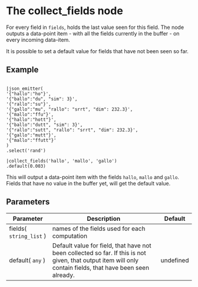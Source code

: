 The collect_fields node
==============

For every field in `fields`, holds the last value seen for this field.
The node outputs a data-point item - with all the fields currently in the buffer - on every incoming data-item.

It is possible to set a default value for fields that have not been seen so far.

Example
-------

```dfs

|json_emitter(
'{"hallo":"ho"}',
'{"ballo":"du", "sim": 3}',
'{"rallo":"su"}',
'{"gallo":"mu", "rallo": "srrt", "dim": 232.3}',
'{"mallo":"ffu"}',
'{"hallo":"hott"}',
'{"ballo":"dutt", "sim": 3}',
'{"rallo":"sutt", "rallo": "srrt", "dim": 232.3}',
'{"gallo":"mutt"}',
'{"mallo":"ffutt"}'
)
.select('rand')

|collect_fields('hallo', 'mallo', 'gallo')
.default(0.003)

```

This will output a data-point item with the fields `hallo`, `mallo` and `gallo`. Fields that have no value in the buffer yet,
will get the default value.


Parameters
----------

| Parameter                 | Description                                                                                                                                                 | Default   |
|---------------------------|-------------------------------------------------------------------------------------------------------------------------------------------------------------|-----------|
| fields( `string_list` )   | names of the fields used for each computation                                                                                                               |           |
| default( `any` )          | Default value for field, that have not been collected so far. If this is not given, that output item will only contain fields, that have been seen already. | undefined | 
